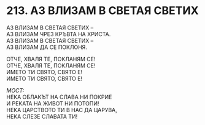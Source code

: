 # 213. АЗ ВЛИЗАМ В СВЕТАЯ СВЕТИХ  
  
АЗ ВЛИЗАМ В СВЕТАЯ СВЕТИХ –  
АЗ ВЛИЗАМ ЧРЕЗ КРЪВТА НА ХРИСТА.  
АЗ ВЛИЗАМ В СВЕТАЯ СВЕТИХ –  
АЗ ВЛИЗАМ ДА СЕ ПОКЛОНЯ.  
  
ОТЧЕ, ХВАЛЯ ТЕ, ПОКЛАНЯМ СЕ!  
ОТЧЕ, ХВАЛЯ ТЕ, ПОКЛАНЯМ СЕ!  
ИМЕТО ТИ СВЯТО, СВЯТО Е!  
ИМЕТО ТИ СВЯТО, СВЯТО Е!  
  
*МОСТ:*  
НЕКА ОБЛАКЪТ НА СЛАВА НИ ПОКРИЕ  
И РЕКАТА НА ЖИВОТ НИ ПОТОПИ!  
НЕКА ЦАРСТВОТО ТИ В НАС ДА ЦАРУВА,  
НЕКА СЛЕЗЕ СЛАВАТА ТИ!  
